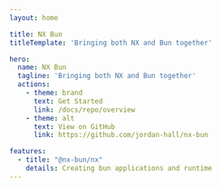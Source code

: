 ```yaml
---
layout: home

title: NX Bun
titleTemplate: 'Bringing both NX and Bun together'

hero:
  name: NX Bun
  tagline: 'Bringing both NX and Bun together'
  actions:
    - theme: brand
      text: Get Started
      link: /docs/repo/overview
    - theme: alt
      text: View on GitHub
      link: https://github.com/jordan-hall/nx-bun

features:
  - title: "@nx-bun/nx"
    details: Creating bun applications and runtime
---
```

